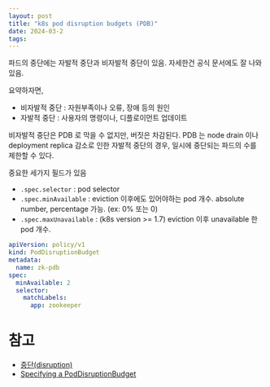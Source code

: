 ```yaml
---
layout: post
title: "k8s pod disruption budgets (PDB)"
date: 2024-03-2
tags: 
---
```


파드의 중단에는 자발적 중단과 비자발적 중단이 있음.
자세한건 공식 문서에도 잘 나와있음.

요약하자면,
* 비자발적 중단 : 자원부족이나 오류, 장애 등의 원인
* 자발적 중단 : 사용자의 명령이나, 디플로이먼트 업데이트

비자발적 중단은 PDB 로 막을 수 없지만, 버짓은 차감된다.
PDB 는 node drain 이나 deployment replica 감소로 인한 자발적 중단의 경우,
일시에 중단되는 파드의 수를 제한할 수 있다.

중요한 세가지 필드가 있음
* `.spec.selector` : pod selector
* `.spec.minAvailable` : eviction 이후에도 있어야하는 pod 개수. absolute number, percentage 가능. (ex: 0% 또는 0)
* `.spec.maxUnavailable` : (k8s version >= 1.7) eviction 이후 unavailable 한 pod 개수.

``` yaml
apiVersion: policy/v1
kind: PodDisruptionBudget
metadata:
  name: zk-pdb
spec:
  minAvailable: 2
  selector:
    matchLabels:
      app: zookeeper
```


# 참고
* [중단(disruption)](https://kubernetes.io/ko/docs/concepts/workloads/pods/disruptions/)
* [Specifying a PodDisruptionBudget](https://kubernetes.io/docs/tasks/run-application/configure-pdb/)